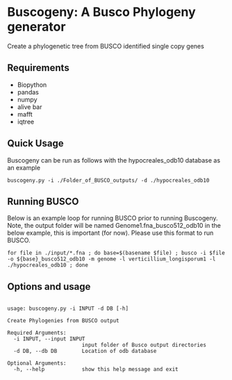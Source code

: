 # Buscogeny: A Busco Phylogeny generator
Create a phylogenetic tree from BUSCO identified single copy genes

## Requirements
- Biopython
- pandas
- numpy
- alive bar
- mafft
- iqtree

## Quick Usage
Buscogeny can be run as follows with the hypocreales_odb10 database as an example

`buscogeny.py -i ./Folder_of_BUSCO_outputs/ -d ./hypocreales_odb10`

## Running BUSCO
Below is an example loop for running BUSCO prior to running Buscogeny. Note, the output folder will be named Genome1.fna_busco512_odb10 in the below example, this is important (for now). Please use this format to run BUSCO.
```
for file in ./input/*.fna ; do base=$(basename $file) ; busco -i $file -o ${base}_busco512_odb10 -m genome -l verticillium_longisporum1 -l ./hypocreales_odb10 ; done
```

## Options and usage
```

usage: buscogeny.py -i INPUT -d DB [-h]

Create Phylogenies from BUSCO output

Required Arguments:
  -i INPUT, --input INPUT
                        input folder of Busco output directories
  -d DB, --db DB        Location of odb database

Optional Arguments:
  -h, --help            show this help message and exit

```
